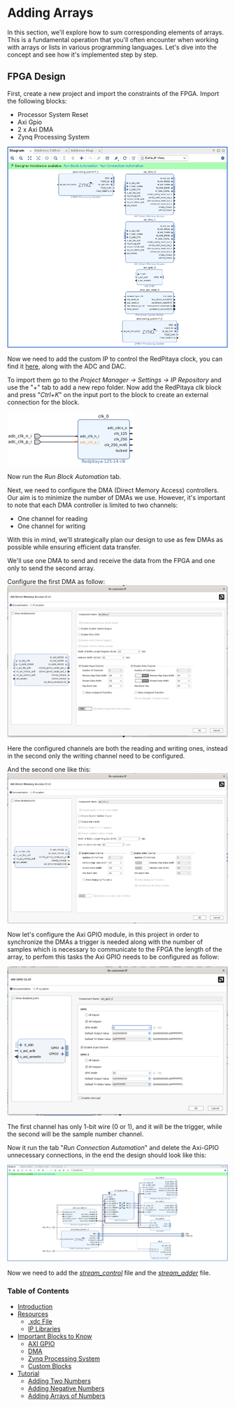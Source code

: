 # Adding Arrays

In this section, we'll explore how to sum corresponding elements of arrays. This is a fundamental operation that you'll often encounter when working with arrays or lists in various programming languages. Let's dive into the concept and see how it's implemented step by step.

## FPGA Design

First, create a new project and import the constraints of the FPGA. 
Import the following blocks:
- Processor System Reset
- Axi Gpio
- 2 x Axi DMA 
- Zynq Processing System

![](/tutorials/resources/AddingTwoArrays/addingArraysInitialDesign.png)

Now we need to add the custom IP to control the RedPitaya clock, you can find it [here](https://github.com/dspsandbox/FPGA-Notes-for-Scientists/tree/main/ip), along with the ADC and DAC.

To import them go to the *Project Manager -> Settings -> IP Repository* and use the "+" tab to add a new repo folder. Now add the RedPitaya clk block and press "*Ctrl+K*" on the input port to the block to create an external connection for the block.

![](/tutorials/resources/AddingTwoArrays/AxiGpioPortsConnections.png)

Now run the *Run Block Automation* tab.

Next, we need to configure the DMA (Direct Memory Access) controllers. Our aim is to minimize the number of DMAs we use. However, it's important to note that each DMA controller is limited to two channels: 
- One channel for reading 
- One channel for writing

With this in mind, we'll strategically plan our design to use as few DMAs as possible while ensuring efficient data transfer.

We'll use one DMA to send and receive the data from the FPGA and one only to send the second array.

Configure the first DMA as follow:
![](/tutorials/resources/AddingTwoArrays/receiveAndSendDma.png)

Here the configured channels are both the reading and writing ones, instead in the second only the writing channel need to be configured.

And the second one like this:
![](/tutorials/resources/AddingTwoArrays/sendOnlyDma.png)

Now let's configure the Axi GPIO module, in this project in order to synchronize the DMAs a trigger is needed along with the number of samples which is necessary to communicate to the FPGA the length of the array, to perfom this tasks the Axi GPIO needs to be configured as follow:

![](/tutorials/resources/AddingTwoArrays/summingArraysAxiGpio.png)

The first channel has only 1-bit wire (0 or 1), and it will be the trigger, while the second will be the sample number channel.

Now it run the tab "*Run Connection Automation*" and delete the Axi-GPIO unnecessary connections, in the end the design should look like this:

![](/tutorials/resources/AddingTwoArrays/tabRunAutomation.png)

Now we need to add the [*stream_control*]() file and the [*stream_adder*]() file.


### Table of Contents

- [Introduction](introduction.md)
- [Resources](resources.md)
  - [.xdc File](resources.md#the-xdc-file)
  - [IP Libraries](resources.md#the-ip-libraries)
- [Important Blocks to Know](important-blocks-to-know.md)
  - [AXI GPIO](/wiki/important-blocks-to-know.md#axi-gpio)
  - [DMA](/wiki/important-blocks-to-know.md#dma)
  - [Zynq Processing System](/wiki/important-blocks-to-know.md#zynq-processing-system) 
  - [Custom Blocks](important-blocks-to-know.md#custom-blocks)
- [Tutorial](/tutorials/Introduction-to-tutorials.md)
  - [Adding Two Numbers](/tutorials/adding-two-numbers.md)
  - [Adding Negative Numbers](/tutorials/adding-two-numbers.md#adding-negative-numbers)
  - [Adding Arrays of Numbers](/tutorials/adding-arrays.md)